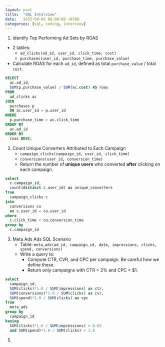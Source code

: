 ```yaml
---
layout: post
title:  "SQL Interview"
date:   2025-04-05 08:00:00 +0700
categories: [sql, coding, interview]
---
```


1. Identify Top Performing Ad Sets by ROAS
  - 2 tables:
    - `ad_clicks(ad_id, user_id, click_time, cost)`
    - `purchases(user_id, purchase_time, purchase_value)`
  - Calculate ROAS for each `ad_id`, defined as total `purchase_value` / total `cost`.
~~~sql
SELECT 
  ac.ad_id,
  SUM(p.purchase_value) / SUM(ac.cost) AS roas
FROM 
  ad_clicks ac
JOIN 
  purchases p
  ON ac.user_id = p.user_id
WHERE 
  p.purchase_time > ac.click_time
GROUP BY 
  ac.ad_id
ORDER BY 
  roas DESC;

~~~
2. Count Unique Converters Attributed to Each Campaign
   - `campaign_clicks(campaign_id, user_id, click_time)`
   - `conversions(user_id, conversion_time)`
   - Return the number of **unique users** who converted **after** clicking on each campaign.
~~~sql
select
  c.campaign_id,
  count(distinct c.user_id) as unique_converters
from
  campaign_clicks c
join
  conversions co
  on c.user_id = co.user_id
where
  c.click_time < co.conversion_time
group by
  c.campaign_id

~~~
3. Meta Ads Ads SQL Scenario
   - Table: `meta_ads(ad_id, campaign_id, date, impressions, clicks, spend, conversions)`
   - Write a query to:
     - Compute CTR, CVR, and CPC per campaign. Be careful how we define these.
     - Return only campaigns with CTR > 2% and CPC < $1.
~~~sql
select
  campaign_id,
  SUM(clicks)*1.0 / SUM(impressions) as ctr,
  SUM(conversions)*1.0 / SUM(clicks) as cvr,
  SUM(spend)*1.0 / SUM(clicks) as cpc
from
  meta_ads
group by
  campaign_id
having
  SUM(clicks)*1.0 / SUM(impressions) > 0.02
  and SUM(spend)*1.0 / SUM(clicks) < 1.0
~~~
5.  


